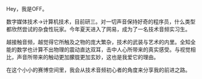 Hey，我是OFF。

数字媒体技术→计算机技术，目前研三。对一切声音保持好奇的程序员，什么类型都欣然尝试的杂食性玩家。今年夏天进入了网易，成为了一名技术音频实习生。

越接触音频，越觉得它所触及之物的庞大繁杂，技术的武装与艺术的内里。全知全能的数学也计算不出物理的震动直达双耳，击中人心所带来的真实感受。与视觉相比，声音所带来的触动更加朦胧更加玄妙，这也是我爱它的理由。

在这个小小的赛博空间里，我会从技术音频初心者的角度来分享我的前进之路。
